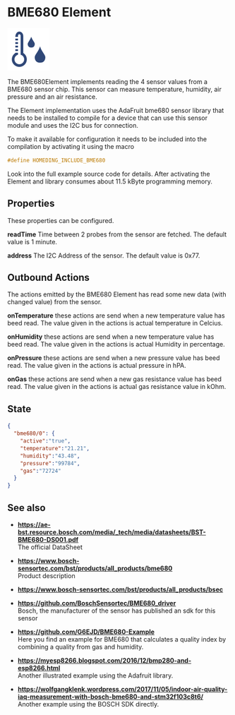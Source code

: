 # BME680 Element

<div class="excerpt">
  <img src="/i/bme680.svg">
  <p>The BME680Element implements reading the 4 sensor values from a BME680 sensor chip.
This sensor can measure temperature, humidity, air pressure and an air resistance.</p>
</div>

The Element implementation uses the AdaFruit bme680 sensor library that needs to be installed to compile for a device that can use this sensor module and
uses the I2C bus for connection.

To make it available for configuration it needs to be included into the compilation by activating it using the macro

```CPP
#define HOMEDING_INCLUDE_BME680
```

Look into the full example source code for details.
After activating the Element and library consumes about 11.5 kByte programming memory.


## Properties

These properties can be configured.

**readTime** Time between 2 probes from the sensor are fetched. The default value is 1 minute.

**address** The I2C Address of the sensor. The default value is 0x77.


## Outbound Actions

The actions emitted by the BME680 Element has read some new data (with changed value) from the sensor.

**onTemperature** these actions are send when a new temperature value has beed read. The value given in the actions is actual temperature in Celcius.

**onHumidity** these actions are send when a new temperature value has beed read. The value given in the actions is actual Humidity in percentage.

**onPressure** these actions are send when a new pressure value has beed read. The value given in the actions is actual pressure in hPA.

**onGas** these actions are send when a new gas resistance value has beed read. The value given in the actions is actual gas resistance value in kOhm.

## State

```JSON
{
  "bme680/0": {
    "active":"true",
    "temperature":"21.21",
    "humidity":"43.48",
    "pressure":"99784",
    "gas":"72724"
  }
}
```

## See also

* **<https://ae-bst.resource.bosch.com/media/_tech/media/datasheets/BST-BME680-DS001.pdf>**
  <br> The official DataSheet

* **<https://www.bosch-sensortec.com/bst/products/all_products/bme680>**
  <br>Product description

* **<https://www.bosch-sensortec.com/bst/products/all_products/bsec>**

* **<https://github.com/BoschSensortec/BME680_driver>**
  <br>Bosch, the manufacturer of the sensor has published an sdk for this sensor

* **<https://github.com/G6EJD/BME680-Example>**
  <br>Here you find an example for BME680 that calculates a quality index by combining a quality from gas and humidity.

* **<https://myesp8266.blogspot.com/2016/12/bmp280-and-esp8266.html>**
  <br>Another illustrated example using the Adafruit library.

* **<https://wolfgangklenk.wordpress.com/2017/11/05/indoor-air-quality-iaq-measurement-with-bosch-bme680-and-stm32f103c8t6/>**
  <br>Another example using the BOSCH SDK directly.
